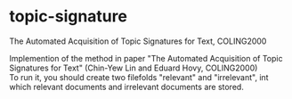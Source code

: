 # topic-signature
The Automated Acquisition of Topic Signatures for Text, COLING2000

Implemention of the method in paper "The Automated Acquisition of Topic Signatures for Text" (Chin-Yew Lin and Eduard Hovy, COLING2000)</br>
To run it, you should create two filefolds "relevant" and  "irrelevant", int which relevant documents and irrelevant documents are stored. 
